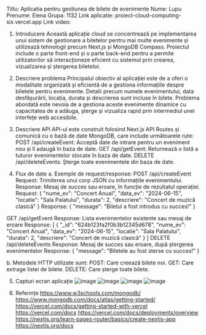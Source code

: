 Titlu: Aplicatia pentru gestiunea de bilete de evenimente
Nume: Lupu
Prenume: Elena
Grupa: 1132
Link aplicatie:  proiect-cloud-computing-six.vercel.app
Link video: 

1. Introducere
Această aplicație cloud se concentrează pe implementarea unui sistem de gestionare a biletelor pentru mai multe evenimente și utilizează tehnologii precum Next.js și MongoDB Compass. 
Proiectul include o parte front-end și o parte back-end pentru a permite utilizatorilor să interacționeze eficient cu sistemul prin crearea, vizualizarea și ștergerea biletelor. 


2. Descriere problema
Principalul obiectiv al aplicației este de a oferi o modalitate organizată și eficientă de a gestiona informațiile despre biletele pentru evenimente. Detalii precum numele evenimentului, data desfășurării, locația, durata și descrierea sunt incluse în bilete. Problema abordată este nevoia de a gestiona aceste evenimente dinamice cu capacitatea de a adăuga, șterge și vizualiza rapid prin intermediul unei interfețe web accesibile. 


3. Descriere API
API-ul este construit folosind Next.js API Routes și comunică cu o bază de date MongoDB, care include următoarele rute:
POST /api/createEvent: Acceptă date de intrare pentru un eveniment nou și îl adaugă în baza de date.
GET /api/getEvent: Returnează o listă a tuturor evenimentelor stocate în baza de date.
DELETE /api/deleteEvents: Șterge toate evenimentele din baza de date.

4. Flux de date
a. Exemple de request/response:
POST /api/createEvent
Request: Trimiterea unui corp JSON cu informațiile evenimentului.
Response: Mesaj de succes sau eroare, în funcție de rezultatul operației.
Request: {
  "nume_ev": "Concert Anual",
  "data_ev": "2024-06-15",
  "locatie": "Sala Palatului",
  "durata": 2,
  "descriere": "Concert de muzică clasică"
}
Response: {
  "message": "Biletul a fost introdus cu succes!"
}

GET /api/getEvent
Response: Lista evenimentelor existente sau mesaj de eroare
Response: [
  {
    "_id": "624b123fa2f0b3b12345d678",
    "nume_ev": "Concert Anual",
    "data_ev": "2024-06-15",
    "locatie": "Sala Palatului",
    "durata": 2,
    "descriere": "Concert de muzică clasică"
  }
]
DELETE /api/deleteEvents
Response: Mesaj de succes sau eroare, după ștergerea evenimentelor
Response: {
  "message": "Biletele au fost sterse cu succes!"
}

b. Metodele HTTP utilizate sunt:
POST: Care creează bilete noi.
GET: Care extrage listei de bilete.
DELETE: Care șterge toate bilete.

5. Capturi ecran aplicație
![image](https://github.com/lupuelena19/proiect-cloud-computing/assets/75038480/204dee45-7802-4cba-9baf-8083534f6e91)
![image](https://github.com/lupuelena19/proiect-cloud-computing/assets/75038480/921bcba4-dd99-4a9b-aac8-26654386a7b4)
![image](https://github.com/lupuelena19/proiect-cloud-computing/assets/75038480/994890c3-a210-447a-8212-72fcb73a902b)
![image](https://github.com/lupuelena19/proiect-cloud-computing/assets/75038480/c3ace066-a32e-4e33-90b4-e10d051f5476)


6. Referințe
https://www.w3schools.com/mongodb/
https://www.mongodb.com/docs/atlas/getting-started/
https://vercel.com/docs/getting-started-with-vercel
https://vercel.com/docs
https://vercel.com/docs/deployments/overview
https://nextjs.org/learn-pages-router/basics/create-nextjs-app
https://nextjs.org/docs




